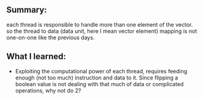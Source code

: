 ## Summary:

each thread is responsible to handle more than one element of the vector. so the thread to data (data unit, here I mean vector element) mapping is not one-on-one like the previous days.

## What I learned:

- Exploiting the computational power of each thread, requires feeding enough (not too much) instruction and data to it. Since flipping a boolean value is not dealing with that much of data or complicated operations, why not do 2?
